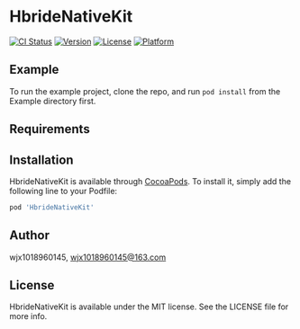 # HbrideNativeKit

[![CI Status](https://img.shields.io/travis/wjx1018960145/HbrideNativeKit.svg?style=flat)](https://travis-ci.org/wjx1018960145/HbrideNativeKit)
[![Version](https://img.shields.io/cocoapods/v/HbrideNativeKit.svg?style=flat)](https://cocoapods.org/pods/HbrideNativeKit)
[![License](https://img.shields.io/cocoapods/l/HbrideNativeKit.svg?style=flat)](https://cocoapods.org/pods/HbrideNativeKit)
[![Platform](https://img.shields.io/cocoapods/p/HbrideNativeKit.svg?style=flat)](https://cocoapods.org/pods/HbrideNativeKit)

## Example

To run the example project, clone the repo, and run `pod install` from the Example directory first.

## Requirements

## Installation

HbrideNativeKit is available through [CocoaPods](https://cocoapods.org). To install
it, simply add the following line to your Podfile:

```ruby
pod 'HbrideNativeKit'
```

## Author

wjx1018960145, wjx1018960145@163.com

## License

HbrideNativeKit is available under the MIT license. See the LICENSE file for more info.
